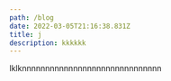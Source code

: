 ```yaml
---
path: /blog
date: 2022-03-05T21:16:38.831Z
title: j
description: kkkkkk
---
```

lklknnnnnnnnnnnnnnnnnnnnnnnnnnnnnn